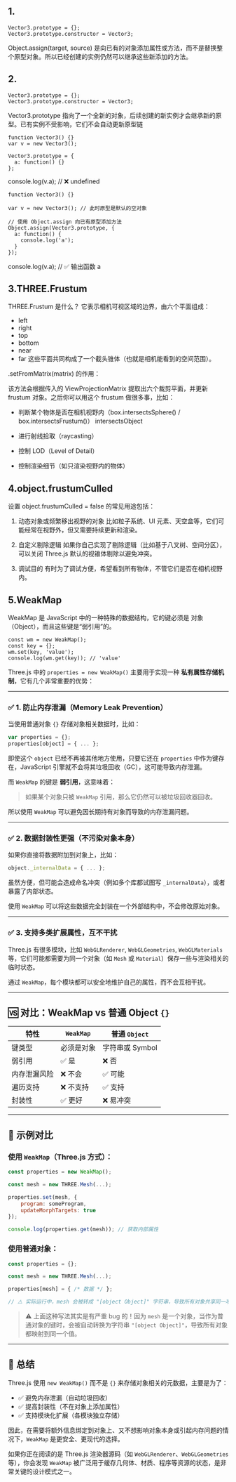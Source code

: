 ## 1.

```
Vector3.prototype = {};
Vector3.prototype.constructor = Vector3;
```

Object.assign(target, source) 是向已有的对象添加属性或方法，而不是替换整个原型对象。所以已经创建的实例仍然可以继承这些新添加的方法。

## 2.

```
Vector3.prototype = {};
Vector3.prototype.constructor = Vector3;
```
Vector3.prototype 指向了一个全新的对象，后续创建的新实例才会继承新的原型。已有实例不受影响，它们不会自动更新原型链

```
function Vector3() {}
var v = new Vector3();

Vector3.prototype = {
  a: function() {}
};
```
console.log(v.a); // ❌ undefined


```
function Vector3() {}

var v = new Vector3(); // 此时原型是默认的空对象

// 使用 Object.assign 向已有原型添加方法
Object.assign(Vector3.prototype, {
  a: function() {
    console.log('a');
  }
});

```

console.log(v.a); // ✅ 输出函数 a

## 3.THREE.Frustum


THREE.Frustum 是什么？
它表示相机可视区域的边界，由六个平面组成：

- left
- right
- top
- bottom
- near
- far
这些平面共同构成了一个截头锥体（也就是相机能看到的空间范围）。

.setFromMatrix(matrix) 的作用：

该方法会根据传入的 ViewProjectionMatrix 提取出六个裁剪平面，并更新 frustum 对象。之后你可以用这个 frustum 做很多事，比如：

- 判断某个物体是否在相机视野内（box.intersectsSphere() / box.intersectsFrustum()） intersectsObject

- 进行射线拾取（raycasting）

- 控制 LOD（Level of Detail）

- 控制渲染细节（如只渲染视野内的物体）

## 4.object.frustumCulled



设置 object.frustumCulled = false 的常见用途包括：

1. 动态对象或频繁移出视野的对象
比如粒子系统、UI 元素、天空盒等，它们可能经常在视野外，但又需要持续更新和渲染。


2. 自定义剔除逻辑
如果你自己实现了剔除逻辑（比如基于八叉树、空间分区），可以关闭 Three.js 默认的视锥体剔除以避免冲突。

3. 调试目的
有时为了调试方便，希望看到所有物体，不管它们是否在相机视野内。

## 5.WeakMap

WeakMap 是 JavaScript 中的一种特殊的数据结构，它的键必须是 对象（Object），而且这些键是“弱引用”的。


```
const wm = new WeakMap();
const key = {};
wm.set(key, 'value');
console.log(wm.get(key)); // 'value'
```


Three.js 中的 `properties = new WeakMap()` 主要用于实现一种 **私有属性存储机制**，它有几个非常重要的优势：

---

### ✅ 1. **防止内存泄漏（Memory Leak Prevention）**

当使用普通对象 `{}` 存储对象相关数据时，比如：

```js
var properties = {};
properties[object] = { ... };
```

即使这个 `object` 已经不再被其他地方使用，只要它还在 `properties` 中作为键存在，JavaScript 引擎就不会将其垃圾回收（GC），这可能导致内存泄漏。

而 `WeakMap` 的键是 **弱引用**，这意味着：

> 如果某个对象只被 `WeakMap` 引用，那么它仍然可以被垃圾回收器回收。

所以使用 `WeakMap` 可以避免因长期持有对象而导致的内存泄漏问题。

---

### ✅ 2. **数据封装性更强（不污染对象本身）**

如果你直接将数据附加到对象上，比如：

```js
object._internalData = { ... };
```

虽然方便，但可能会造成命名冲突（例如多个库都试图写 `_internalData`），或者暴露了内部状态。

使用 `WeakMap` 可以将这些数据完全封装在一个外部结构中，不会修改原始对象。

---

### ✅ 3. **支持多类扩展属性，互不干扰**

Three.js 有很多模块，比如 `WebGLRenderer`, `WebGLGeometries`, `WebGLMaterials` 等，它们可能都需要为同一个对象（如 `Mesh` 或 `Material`）保存一些与渲染相关的临时状态。

通过 `WeakMap`，每个模块都可以安全地维护自己的属性，而不会互相干扰。

---

## 🆚 对比：WeakMap vs 普通 Object `{}`

| 特性 | `WeakMap` | 普通 `Object` |
|------|-----------|----------------|
| 键类型 | 必须是对象 | 字符串或 Symbol |
| 弱引用 | ✅ 是 | ❌ 否 |
| 内存泄漏风险 | ❌ 不会 | ✅ 可能 |
| 遍历支持 | ❌ 不支持 | ✅ 支持 |
| 封装性 | ✅ 更好 | ❌ 易冲突 |

---

## 🧪 示例对比

### 使用 `WeakMap`（Three.js 方式）：

```js
const properties = new WeakMap();

const mesh = new THREE.Mesh(...);

properties.set(mesh, {
    program: someProgram,
    updateMorphTargets: true
});

console.log(properties.get(mesh)); // 获取内部属性
```

### 使用普通对象：

```js
const properties = {};

const mesh = new THREE.Mesh(...);

properties[mesh] = { /* 数据 */ };

// ⚠️ 实际运行中，mesh 会被转成 "[object Object]" 字符串，导致所有对象共享同一项！
```

> ⚠️ 上面这种写法其实是有严重 bug 的！因为 `mesh` 是一个对象，当作为普通对象的键时，会被自动转换为字符串 `"[object Object]"`，导致所有对象都映射到同一个值。

---

## 📝 总结

Three.js 使用 `new WeakMap()` 而不是 `{}` 来存储对象相关的元数据，主要是为了：

- ✅ 避免内存泄漏（自动垃圾回收）
- ✅ 提高封装性（不在对象上添加属性）
- ✅ 支持模块化扩展（各模块独立存储）

因此，在需要将额外信息绑定到对象上、又不想影响对象本身或引起内存问题的情况下，`WeakMap` 是更安全、更现代的选择。


如果你正在阅读的是 Three.js 渲染器源码（如 `WebGLRenderer`、`WebGLGeometries` 等），你会发现 `WeakMap` 被广泛用于缓存几何体、材质、程序等资源的状态，是非常关键的设计模式之一。

